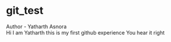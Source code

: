 # git_test
Author - Yatharth Asnora
<br>
Hi I am Yatharth this is my first github experience
You hear it right